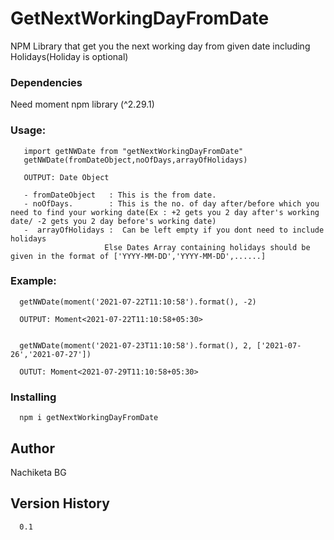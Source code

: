 # GetNextWorkingDayFromDate

NPM Library that get you the next working day from given date including Holidays(Holiday is optional)



### Dependencies
   Need moment npm library (^2.29.1)

### Usage:
```
   import getNWDate from "getNextWorkingDayFromDate"
   getNWDate(fromDateObject,noOfDays,arrayOfHolidays)
   
   OUTPUT: Date Object

   - fromDateObject   : This is the from date. 
   - noOfDays.        : This is the no. of day after/before which you need to find your working date(Ex : +2 gets you 2 day after's working date/ -2 gets you 2 day before's working date)
   -  arrayOfHolidays :  Can be left empty if you dont need to include holidays
                     Else Dates Array containing holidays should be given in the format of ['YYYY-MM-DD','YYYY-MM-DD',......]
```
### Example:
```
  getNWDate(moment('2021-07-22T11:10:58').format(), -2)

  OUTPUT: Moment<2021-07-22T11:10:58+05:30>


  getNWDate(moment('2021-07-23T11:10:58').format(), 2, ['2021-07-26','2021-07-27'])

  OUTUT: Moment<2021-07-29T11:10:58+05:30>
```

### Installing
```
  npm i getNextWorkingDayFromDate
```
## Author

Nachiketa BG

## Version History
```
  0.1
```
